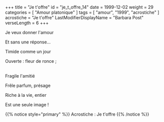 +++
title = "Je t'offre"
id = "je_t_offre_14"
date = 1999-12-02
weight = 29
categories = [ "Amour platonique" ]
tags = [ "amour", "1999", "acrostiche" ]
acrostiche = "Je t'offre"
LastModifierDisplayName = "Barbara Post"
verseLength = 6
+++

Je veux donner l'amour

Et sans une réponse...

Timide comme un jour

Ouverte : fleur de ronce ;

 \
Fragile l'amitié

Frêle parfum, présage

Riche à la vie, entier

Est une seule image !

{{% notice style="primary" %}}
Acrostiche : Je t'offre
{{% /notice %}}

